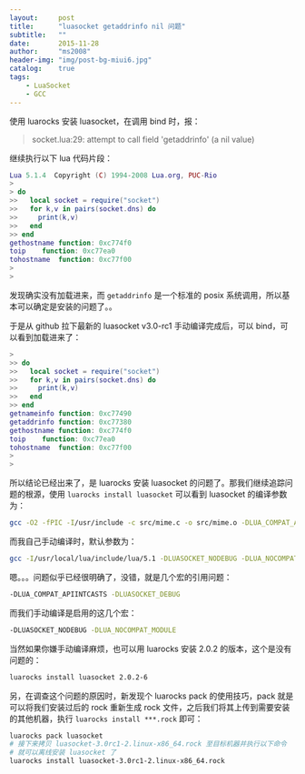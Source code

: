 ```yaml
---
layout:     post
title:      "luasocket getaddrinfo nil 问题"
subtitle:   ""
date:       2015-11-28
author:     "ms2008"
header-img: "img/post-bg-miui6.jpg"
catalog:    true
tags:
    - LuaSocket
    - GCC
---
```


使用 luarocks 安装 luasocket，在调用 bind 时，报：

> socket.lua:29: attempt to call field 'getaddrinfo' (a nil value)

继续执行以下 lua 代码片段：

```lua
Lua 5.1.4  Copyright (C) 1994-2008 Lua.org, PUC-Rio
>
> do
>>   local socket = require("socket")
>>   for k,v in pairs(socket.dns) do
>>     print(k,v)
>>   end
>> end
gethostname	function: 0xc774f0
toip	function: 0xc77ea0
tohostname	function: 0xc77f00
>
>
```

发现确实没有加载进来，而 `getaddrinfo` 是一个标准的 posix 系统调用，所以基本可以确定是安装的问题了。。

于是从 github 拉下最新的 luasocket v3.0-rc1 手动编译完成后，可以 bind，可以看到加载进来了：

```lua
>
>> do
>>   local socket = require("socket")
>>   for k,v in pairs(socket.dns) do
>>     print(k,v)
>>   end
>> end
getnameinfo	function: 0xc77490
getaddrinfo	function: 0xc77380
gethostname	function: 0xc774f0
toip	function: 0xc77ea0
tohostname	function: 0xc77f00
>
>
```

所以结论已经出来了，是 luarocks 安装 luasocket 的问题了。那我们继续追踪问题的根源，使用 `luarocks install luasocket` 可以看到 luasocket 的编译参数为：

```sh
gcc -O2 -fPIC -I/usr/include -c src/mime.c -o src/mime.o -DLUA_COMPAT_APIINTCASTS -DLUASOCKET_DEBUG -DLUASOCKET_API=__attribute__((visibility("default"))) -DUNIX_API=__attribute__((visibility("default"))) -DMIME_API=__attribute__((visibility("default")))
```

而我自己手动编译时，默认参数为：

```sh
gcc -I/usr/local/lua/include/lua/5.1 -DLUASOCKET_NODEBUG -DLUA_NOCOMPAT_MODULE -DLUASOCKET_API='__attribute__((visibility("default")))' -DUNIX_API='__attribute__((visibility("default")))' -DMIME_API='__attribute__((visibility("default")))' -pedantic -Wall -Wshadow -Wextra -Wimplicit -O2 -ggdb3 -fpic -fvisibility=hidden   -c -o mime.o mime.c
```

嗯。。。问题似乎已经很明确了，没错，就是几个宏的引用问题：

```sh
-DLUA_COMPAT_APIINTCASTS -DLUASOCKET_DEBUG
```

而我们手动编译是启用的这几个宏：

```sh
-DLUASOCKET_NODEBUG -DLUA_NOCOMPAT_MODULE
```

当然如果你嫌手动编译麻烦，也可以用 luarocks 安装 2.0.2 的版本，这个是没有问题的：

```sh
luarocks install luasocket 2.0.2-6
```

另，在调查这个问题的原因时，新发现个 luarocks pack 的使用技巧，pack 就是可以将我们安装过后的 rock 重新生成 rock 文件，之后我们将其上传到需要安装的其他机器，执行 `luarocks install ***.rock` 即可：

```sh
luarocks pack luasocket
# 接下来拷贝 luasocket-3.0rc1-2.linux-x86_64.rock 至目标机器并执行以下命令
# 就可以离线安装 luasocket 了
luarocks install luasocket-3.0rc1-2.linux-x86_64.rock
```
